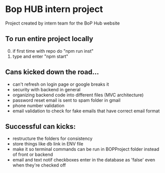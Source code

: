 # Bop HUB intern project
Project created by intern team for the BoP Hub website

## To run entire project locally
0. if first time with repo do "npm  run inst"
1. type and enter "npm start"

## Cans kicked down the road...
* can't refresh on login page or google breaks it
* security with backend in general
* organizing backend code into different files (MVC architecture)
* password reset email is sent to spam folder in gmail
* phone number validation
* email validation to check for fake emails that have correct email format

## Successful can kicks:
* restructure the folders for consistency
* store things like db link in ENV file
* make it so terminal commands can be run in BOPProject folder instead of front or backend
* email and text notif checkboxes enter in the database as 'false' even when they're checked off
